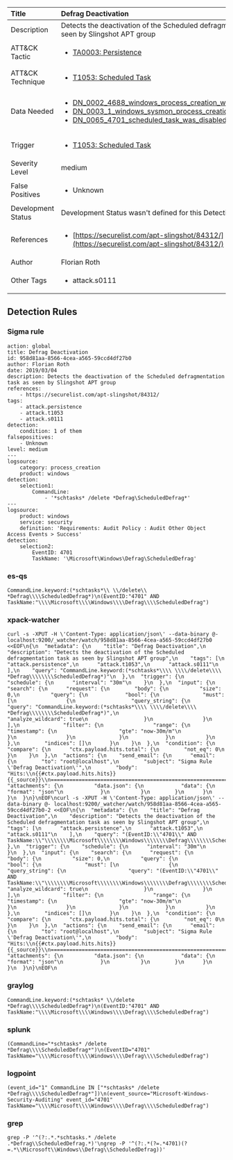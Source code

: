 | Title                | Defrag Deactivation                                                                                                                                                 |
|:---------------------|:------------------------------------------------------------------------------------------------------------------------------------------------------------|
| Description          | Detects the deactivation of the Scheduled defragmentation task as seen by Slingshot APT group                                                                                                                                           |
| ATT&amp;CK Tactic    |  <ul><li>[TA0003: Persistence](https://attack.mitre.org/tactics/TA0003)</li></ul>  |
| ATT&amp;CK Technique | <ul><li>[T1053: Scheduled Task](https://attack.mitre.org/techniques/T1053)</li></ul>  |
| Data Needed          | <ul><li>[DN_0002_4688_windows_process_creation_with_commandline](../Data_Needed/DN_0002_4688_windows_process_creation_with_commandline.md)</li><li>[DN_0003_1_windows_sysmon_process_creation](../Data_Needed/DN_0003_1_windows_sysmon_process_creation.md)</li><li>[DN_0065_4701_scheduled_task_was_disabled](../Data_Needed/DN_0065_4701_scheduled_task_was_disabled.md)</li></ul>  |
| Trigger              | <ul><li>[T1053: Scheduled Task](../Triggers/T1053.md)</li></ul>  |
| Severity Level       | medium |
| False Positives      | <ul><li>Unknown</li></ul>  |
| Development Status   |  Development Status wasn't defined for this Detection Rule yet  |
| References           | <ul><li>[https://securelist.com/apt-slingshot/84312/](https://securelist.com/apt-slingshot/84312/)</li></ul>  |
| Author               | Florian Roth |
| Other Tags           | <ul><li>attack.s0111</li></ul> | 

## Detection Rules

### Sigma rule

```
action: global
title: Defrag Deactivation
id: 958d81aa-8566-4cea-a565-59ccd4df27b0
author: Florian Roth
date: 2019/03/04
description: Detects the deactivation of the Scheduled defragmentation task as seen by Slingshot APT group
references:
    - https://securelist.com/apt-slingshot/84312/
tags:
    - attack.persistence
    - attack.t1053
    - attack.s0111
detection:
    condition: 1 of them
falsepositives:
    - Unknown
level: medium
---
logsource:
    category: process_creation
    product: windows
detection:
    selection1:
        CommandLine:
            - '*schtasks* /delete *Defrag\ScheduledDefrag*'
---
logsource:
    product: windows
    service: security
    definition: 'Requirements: Audit Policy : Audit Other Object Access Events > Success'
detection:
    selection2:
        EventID: 4701
        TaskName: '\Microsoft\Windows\Defrag\ScheduledDefrag'

```





### es-qs
    
```
CommandLine.keyword:(*schtasks*\\ \\/delete\\ *Defrag\\\\ScheduledDefrag*)\n(EventID:"4701" AND TaskName:"\\\\Microsoft\\\\Windows\\\\Defrag\\\\ScheduledDefrag")
```


### xpack-watcher
    
```
curl -s -XPUT -H \'Content-Type: application/json\' --data-binary @- localhost:9200/_watcher/watch/958d81aa-8566-4cea-a565-59ccd4df27b0 <<EOF\n{\n  "metadata": {\n    "title": "Defrag Deactivation",\n    "description": "Detects the deactivation of the Scheduled defragmentation task as seen by Slingshot APT group",\n    "tags": [\n      "attack.persistence",\n      "attack.t1053",\n      "attack.s0111"\n    ],\n    "query": "CommandLine.keyword:(*schtasks*\\\\ \\\\/delete\\\\ *Defrag\\\\\\\\ScheduledDefrag*)"\n  },\n  "trigger": {\n    "schedule": {\n      "interval": "30m"\n    }\n  },\n  "input": {\n    "search": {\n      "request": {\n        "body": {\n          "size": 0,\n          "query": {\n            "bool": {\n              "must": [\n                {\n                  "query_string": {\n                    "query": "CommandLine.keyword:(*schtasks*\\\\ \\\\/delete\\\\ *Defrag\\\\\\\\ScheduledDefrag*)",\n                    "analyze_wildcard": true\n                  }\n                }\n              ],\n              "filter": {\n                "range": {\n                  "timestamp": {\n                    "gte": "now-30m/m"\n                  }\n                }\n              }\n            }\n          }\n        },\n        "indices": []\n      }\n    }\n  },\n  "condition": {\n    "compare": {\n      "ctx.payload.hits.total": {\n        "not_eq": 0\n      }\n    }\n  },\n  "actions": {\n    "send_email": {\n      "email": {\n        "to": "root@localhost",\n        "subject": "Sigma Rule \'Defrag Deactivation\'",\n        "body": "Hits:\\n{{#ctx.payload.hits.hits}}{{_source}}\\n================================================================================\\n{{/ctx.payload.hits.hits}}",\n        "attachments": {\n          "data.json": {\n            "data": {\n              "format": "json"\n            }\n          }\n        }\n      }\n    }\n  }\n}\nEOF\ncurl -s -XPUT -H \'Content-Type: application/json\' --data-binary @- localhost:9200/_watcher/watch/958d81aa-8566-4cea-a565-59ccd4df27b0-2 <<EOF\n{\n  "metadata": {\n    "title": "Defrag Deactivation",\n    "description": "Detects the deactivation of the Scheduled defragmentation task as seen by Slingshot APT group",\n    "tags": [\n      "attack.persistence",\n      "attack.t1053",\n      "attack.s0111"\n    ],\n    "query": "(EventID:\\"4701\\" AND TaskName:\\"\\\\\\\\Microsoft\\\\\\\\Windows\\\\\\\\Defrag\\\\\\\\ScheduledDefrag\\")"\n  },\n  "trigger": {\n    "schedule": {\n      "interval": "30m"\n    }\n  },\n  "input": {\n    "search": {\n      "request": {\n        "body": {\n          "size": 0,\n          "query": {\n            "bool": {\n              "must": [\n                {\n                  "query_string": {\n                    "query": "(EventID:\\"4701\\" AND TaskName:\\"\\\\\\\\Microsoft\\\\\\\\Windows\\\\\\\\Defrag\\\\\\\\ScheduledDefrag\\")",\n                    "analyze_wildcard": true\n                  }\n                }\n              ],\n              "filter": {\n                "range": {\n                  "timestamp": {\n                    "gte": "now-30m/m"\n                  }\n                }\n              }\n            }\n          }\n        },\n        "indices": []\n      }\n    }\n  },\n  "condition": {\n    "compare": {\n      "ctx.payload.hits.total": {\n        "not_eq": 0\n      }\n    }\n  },\n  "actions": {\n    "send_email": {\n      "email": {\n        "to": "root@localhost",\n        "subject": "Sigma Rule \'Defrag Deactivation\'",\n        "body": "Hits:\\n{{#ctx.payload.hits.hits}}{{_source}}\\n================================================================================\\n{{/ctx.payload.hits.hits}}",\n        "attachments": {\n          "data.json": {\n            "data": {\n              "format": "json"\n            }\n          }\n        }\n      }\n    }\n  }\n}\nEOF\n
```


### graylog
    
```
CommandLine.keyword:(*schtasks* \\/delete *Defrag\\\\ScheduledDefrag*)\n(EventID:"4701" AND TaskName:"\\\\Microsoft\\\\Windows\\\\Defrag\\\\ScheduledDefrag")
```


### splunk
    
```
(CommandLine="*schtasks* /delete *Defrag\\\\ScheduledDefrag*")\n(EventID="4701" TaskName="\\\\Microsoft\\\\Windows\\\\Defrag\\\\ScheduledDefrag")
```


### logpoint
    
```
(event_id="1" CommandLine IN ["*schtasks* /delete *Defrag\\\\ScheduledDefrag*"])\n(event_source="Microsoft-Windows-Security-Auditing" event_id="4701" TaskName="\\\\Microsoft\\\\Windows\\\\Defrag\\\\ScheduledDefrag")
```


### grep
    
```
grep -P '^(?:.*.*schtasks.* /delete .*Defrag\\ScheduledDefrag.*)'\ngrep -P '^(?:.*(?=.*4701)(?=.*\\Microsoft\\Windows\\Defrag\\ScheduledDefrag))'
```



